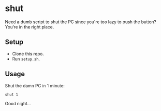 # shut

Need a dumb script to shut the PC since you're too lazy to push the button? You're in the right place.

## Setup

- Clone this repo.
- Run `setup.sh`.

## Usage

Shut the damn PC in 1 minute:
```bash
shut 1
```

Good night...

